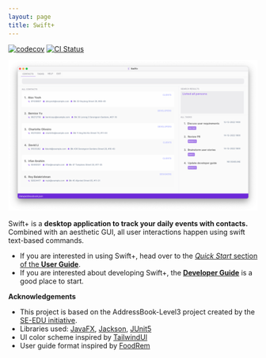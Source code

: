 ```yaml
---
layout: page
title: Swift+
---
```


[![codecov](https://codecov.io/gh/AY2223S1-CS2103T-T12-2/tp/branch/master/graph/badge.svg?token=A2FU6P932B)](https://app.codecov.io/gh/AY2223S1-CS2103T-T12-2/tp)
[![CI Status](https://github.com/AY2223S1-CS2103T-T12-2/tp/workflows/Java%20CI/badge.svg)](https://github.com/AY2223S1-CS2103T-T12-2/tp/actions)

![Ui](images/Ui.png)

Swift+ is a **desktop application to track your daily events with contacts.** Combined with an aesthetic GUI, all user interactions happen using swift text-based commands.

- If you are interested in using Swift+, head over to the [_Quick Start_ section of the **User Guide**](UserGuide.html#quick-start).
- If you are interested about developing Swift+, the [**Developer Guide**](DeveloperGuide.html) is a good place to start.

**Acknowledgements**

- This project is based on the AddressBook-Level3 project created by the [SE-EDU initiative](https://se-education.org).
- Libraries used: [JavaFX](https://openjfx.io/), [Jackson](https://github.com/FasterXML/jackson), [JUnit5](https://github.com/junit-team/junit5)
- UI color scheme inspired by [TailwindUI](https://tailwindui.com/)
- User guide format inspired by [FoodRem](https://ay2223s1-cs2103t-w16-2.github.io/tp/)
